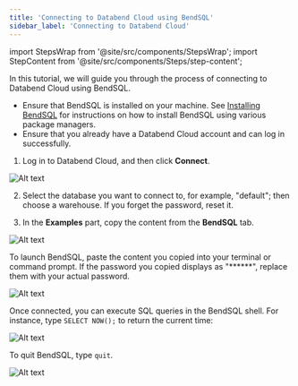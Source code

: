 ```yaml
---
title: 'Connecting to Databend Cloud using BendSQL'
sidebar_label: 'Connecting to Databend Cloud'
---
```

import StepsWrap from '@site/src/components/StepsWrap';
import StepContent from '@site/src/components/Steps/step-content';

In this tutorial, we will guide you through the process of connecting to Databend Cloud using BendSQL.

<StepsWrap>
<StepContent number="0" title="Before You Start">

- Ensure that BendSQL is installed on your machine. See [Installing BendSQL](index.md#installing-bendsql) for instructions on how to install BendSQL using various package managers.
- Ensure that you already have a Databend Cloud account and can log in successfully.

</StepContent>

<StepContent number="1" title="Obtain Connection Information">

1. Log in to Databend Cloud, and then click **Connect**.

![Alt text](/img/connect/bendsql-4.gif)

2. Select the database you want to connect to, for example, "default"; then choose a warehouse. If you forget the password, reset it.

3. In the **Examples** part, copy the content from the **BendSQL** tab.

![Alt text](/img/connect/bendsql-5.gif)

</StepContent>
<StepContent number="2" title="Launch BendSQL">

To launch BendSQL, paste the content you copied into your terminal or command prompt. If the password you copied displays as "******", replace them with your actual password.

![Alt text](/img/connect/bendsql-6.gif)

</StepContent>

<StepContent number="3" title="Execute Queries">

Once connected, you can execute SQL queries in the BendSQL shell. For instance, type `SELECT NOW();` to return the current time:

![Alt text](/img/connect/bendsql-7.gif)

</StepContent>
<StepContent number="4" title="Quit BendSQL">

To quit BendSQL, type `quit`.

![Alt text](/img/connect/bendsql-8.gif)

</StepContent>
</StepsWrap>
